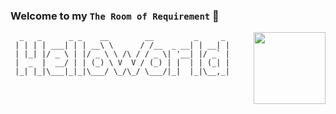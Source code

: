 ### Welcome to my `The Room of Requirement` 👋

<img align=right height=115 src='http://n.sinaimg.cn/sinacn/w638h640/20180131/1303-fyrcsrw1209498.jpg'/>

```
  _   _      _ _    __        __         _     _ 
 | | | | ___| | | __\ \      / /__  _ __| | __| |
 | |_| |/ _ \ | |/ _ \ \ /\ / / _ \| '__| |/ _` |
 |  _  |  __/ | | (_) \ V  V / (_) | |  | | (_| |
 |_| |_|\___|_|_|\___/ \_/\_/ \___/|_|  |_|\__,_|
 ```
